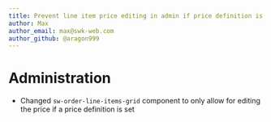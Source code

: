 ```yaml
---
title: Prevent line item price editing in admin if price definition is missing
author: Max
author_email: max@swk-web.com
author_github: @aragon999
---
```

# Administration
* Changed `sw-order-line-items-grid` component to only allow for editing the price if a price definition is set
